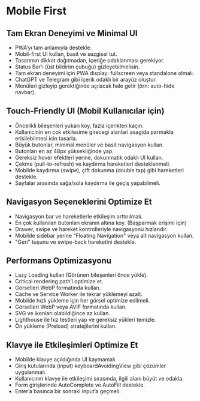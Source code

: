 # Mobile First

## Tam Ekran Deneyimi ve Minimal UI

- PWA’yı tam anlamıyla destekle.
- Mobil-first UI kullan, basit ve sezgisel tut.
- Tasarımın dikkat dağıtmadan, içeriğe odaklanması gerekiyor.
- Status Bar'ı (üst bildirim çubuğu) gizleyebilmelisin.
- Tam ekran deneyimi için PWA display: fullscreen veya standalone olmalı.
- ChatGPT ve Telegram gibi içerik odaklı bir arayüz oluştur.
- Menüleri gizleyip gerektiğinde açılacak hale getir (örn: auto-hide navbar).

## Touch-Friendly UI (Mobil Kullanıcılar için)

- Öncelikli bileşenleri yukarı koy, fazla içerikten kaçın.
- Kullanicinin en cok etkilesime girecegi alanlari asagida parmakla erisilebilmesi icin tasarla.
- Büyük butonlar, minimal menüler ve basit navigasyon kullan.
- Butonları en az 48px yüksekliğinde yap.
- Gereksiz hover efektleri yerine, dokunmatik odaklı UI kullan.
- Çekme (pull-to-refresh) ve kaydırma hareketleri desteklenmeli.
- Mobilde kaydırma (swipe), çift dokunma (double tap) gibi hareketleri destekle.
- Sayfalar arasında sağa/sola kaydırma ile geçiş yapabilmeli.

## Navigasyon Seçeneklerini Optimize Et

- Navigasyon bar ve hareketlerle etkileşim arttırılmalı.
- En çok kullanılan butonları ekranın altına koy. (Başparmak erişimi için)
- Drawer, swipe ve hareket kontrolleriyle navigasyonu hızlandır.
- Mobilde sidebar yerine "Floating Navigation" veya alt navigasyon kullan.
- "Geri" tuşunu ve swipe-back hareketini destekle.

## Performans Optimizasyonu

- Lazy Loading kullan (Görünen bileşenleri önce yükle).
- Critical rendering path’i optimize et.
- Görselleri WebP formatında kullan.
- Cache ve Service Worker ile tekrar yüklemeyi azalt.
- Mobilde hızlı yükleme için her görsel optimize edilmeli.
- Görselleri WebP veya AVIF formatında kullan.
- SVG ve ikonları olabildiğince az kullan.
- Lighthouse ile hız testleri yap ve gereksiz yükleri temizle.
- Ön yükleme (Preload) stratejilerini kullan.

## Klavye ile Etkileşimleri Optimize Et

- Mobilde klavye açıldığında UI kaymamalı.
- Giriş kutularında (input) keyboardAvoidingView gibi çözümler uygulanmalı.
- Kullanıcının klavye ile etkileşimi sırasında, ilgili alanı büyüt ve odakla.
- Form girişlerinde AutoComplete ve AutoFill destekle.
- Enter’a basınca bir sonraki input’a geçmeli.
